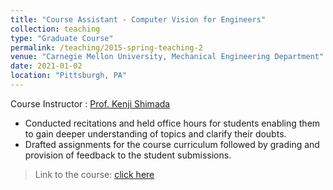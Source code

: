 ```yaml
---
title: "Course Assistant - Computer Vision for Engineers"
collection: teaching
type: "Graduate Course"
permalink: /teaching/2015-spring-teaching-2
venue: "Carnegie Mellon University, Mechanical Engineering Department"
date: 2021-01-02
location: "Pittsburgh, PA"
---
```


Course Instructor : [Prof. Kenji Shimada](https://www.meche.engineering.cmu.edu/directory/bios/shimada-kenji.html)

* Conducted recitations and held office hours for students enabling them to gain deeper understanding of topics and clarify their doubts.
* Drafted assignments for the course curriculum followed by grading and provision of feedback to the student submissions.

> Link to the course: [click here](http://www.andrew.cmu.edu/course/24-678/)